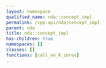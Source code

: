 ```yaml
---
layout: namespace
qualified_name: nda::concept_impl
permalink: /cpp-api/nda/concept_impl
parent: nda
title: nda::concept_impl
has-children: true
namespaces: []
classes: []
functions: [call_on_R_zeros]
...
```



